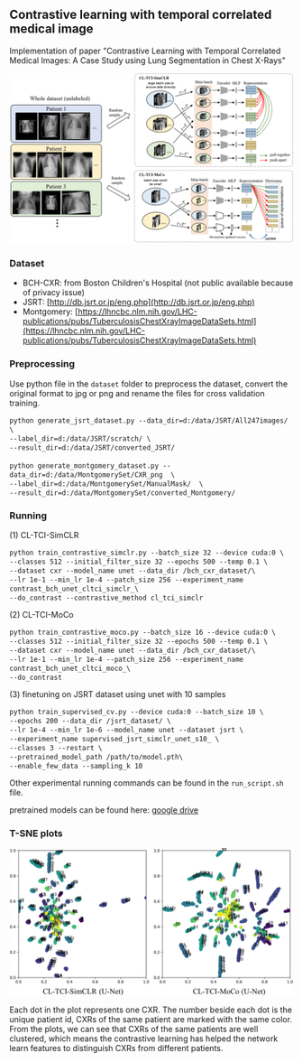 ## Contrastive learning with temporal correlated medical image

Implementation of paper "Contrastive Learning with Temporal Correlated Medical Images: A Case Study using Lung Segmentation in Chest X-Rays"

<p align="center">
  <img src="figures/overview.png" width="700">
</p>

### Dataset
 - BCH-CXR: from Boston Children's Hospital (not public available because of privacy issue)
 - JSRT: [http://db.jsrt.or.jp/eng.php](http://db.jsrt.or.jp/eng.php)
 - Montgomery: [https://lhncbc.nlm.nih.gov/LHC-publications/pubs/TuberculosisChestXrayImageDataSets.html](https://lhncbc.nlm.nih.gov/LHC-publications/pubs/TuberculosisChestXrayImageDataSets.html)

### Preprocessing

Use python file in the `dataset` folder to preprocess the dataset, convert the original format to jpg or png and rename the files for cross validation training.
```
python generate_jsrt_dataset.py --data_dir=d:/data/JSRT/All247images/ \
--label_dir=d:/data/JSRT/scratch/ \
--result_dir=d:/data/JSRT/converted_JSRT/

python generate_montgomery_dataset.py --data_dir=d:/data/MontgomerySet/CXR_png  \
--label_dir=d:/data/MontgomerySet/ManualMask/  \
--result_dir=d:/data/MontgomerySet/converted_Montgomery/
```

### Running

(1) CL-TCI-SimCLR
```
python train_contrastive_simclr.py --batch_size 32 --device cuda:0 \ 
--classes 512 --initial_filter_size 32 --epochs 500 --temp 0.1 \ 
--dataset cxr --model_name unet --data_dir /bch_cxr_dataset/\
--lr 1e-1 --min_lr 1e-4 --patch_size 256 --experiment_name contrast_bch_unet_cltci_simclr_\
--do_contrast --contrastive_method cl_tci_simclr
```

(2) CL-TCI-MoCo
```
python train_contrastive_moco.py --batch_size 16 --device cuda:0 \ 
--classes 512 --initial_filter_size 32 --epochs 500 --temp 0.1 \ 
--dataset cxr --model_name unet --data_dir /bch_cxr_dataset/\
--lr 1e-1 --min_lr 1e-4 --patch_size 256 --experiment_name contrast_bch_unet_cltci_moco_\
--do_contrast
```

(3) finetuning on JSRT dataset using unet with 10 samples
```
python train_supervised_cv.py --device cuda:0 --batch_size 10 \
--epochs 200 --data_dir /jsrt_dataset/ \
--lr 1e-4 --min_lr 1e-6 --model_name unet --dataset jsrt \
--experiment_name supervised_jsrt_simclr_unet_s10_ \
--classes 3 --restart \
--pretrained_model_path /path/to/model.pth\
--enable_few_data --sampling_k 10
```

Other experimental running commands can be found in the `run_script.sh` file.

pretrained models can be found here: [google drive](https://drive.google.com/drive/folders/1a4OnH4bRnRZKZnOinKMvz8sx3VudYLJg?usp=sharing)

### T-SNE plots

<p align="center">
  <img src="figures/tsne.jpg" width="800">
</p>

Each dot in the plot represents one CXR.
The number beside each dot is the unique patient id, CXRs of the same patient are marked with the same color.
From the plots, we can see that CXRs of the same patients are well clustered, which means the contrastive learning has helped the network learn features to distinguish CXRs from different patients.

